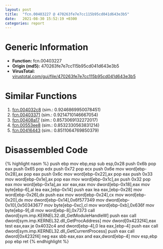 ```yaml
---
layout: post
title:  "fcn.00403227 @ 470263fe7e7cc115b95cd041d643e3b5"
date:   2021-08-30 15:52:19 +0300
categories: report
---
```


# Generic Information
- **Function:** fcn.00403227
- **Origin (md5):** 470263fe7e7cc115b95cd041d643e3b5
- **VirusTotal:** [virustotal.com/gui/file/470263fe7e7cc115b95cd041d643e3b5][virustotal_ref]



# Similar Functions

1. [fcn.004032c8][similar_1_ref] (sim.: 0.9246869950078451)
2. [fcn.00403371][similar_2_ref] (sim.: 0.9214710146667054)
3. [fcn.00408a17][similar_3_ref] (sim.: 0.8573069132272017)
4. [fcn.00553ee8][similar_4_ref] (sim.: 0.8532330563831214)
5. [fcn.00416443][similar_5_ref] (sim.: 0.8511064769850379)


# Disassembled Code

{% highlight nasm %}
push ebp
mov ebp,esp
sub esp,0x28
push 0x6b
pop eax
push 0x65
pop edx
push 0x72
pop ecx
push 0x6e
mov word[ebp-0x28],ax
pop eax
push 0x6c
mov word[ebp-0x22],ax
pop eax
push 0x33
mov word[ebp-0x1e],ax
pop eax
mov word[ebp-0x1c],ax
push 0x32
pop eax
mov word[ebp-0x1a],ax
xor eax,eax
mov dword[ebp-0x18],eax
mov byte[ebp-6],al
lea eax,[ebp-0x14]
push eax
lea eax,[ebp-0x28]
mov word[ebp-0x26],dx
push eax
mov word[ebp-0x24],cx
mov word[ebp-0x20],dx
mov dword[ebp-0x14],0x6f577349
mov dword[ebp-0x10],0x50343677
mov byte[ebp-0xc],cl
mov word[ebp-0xb],0x636f
mov byte[ebp-9],dl
mov word[ebp-8],0x7373
call dword[sym.imp.KERNEL32.dll_GetModuleHandleW]
push eax
call dword[sym.imp.KERNEL32.dll_GetProcAddress]
mov dword[0x4232f4],eax
test eax,eax
je 0x4032c4
and dword[ebp-4],0
lea eax,[ebp-4]
push eax
call dword[sym.imp.KERNEL32.dll_GetCurrentProcess]
push eax
call dword[0x4232f4]
neg eax
sbb eax,eax
and eax,dword[ebp-4]
mov esp,ebp
pop ebp
ret 
{% endhighlight %}


[similar_1_ref]: /report/fcn.004032c8@470263fe7e7cc115b95cd041d643e3b5
[similar_2_ref]: /report/fcn.00403371@470263fe7e7cc115b95cd041d643e3b5
[similar_3_ref]: /report/fcn.00408a17@470263fe7e7cc115b95cd041d643e3b5
[similar_4_ref]: /report/fcn.00553ee8@9c2b894b84f59672d8be2e984066f76f
[similar_5_ref]: /report/fcn.00416443@5e50a67c7e8dbb50c23acbc92eb08f0e
[virustotal_ref]: https://www.virustotal.com/gui/file/470263fe7e7cc115b95cd041d643e3b5